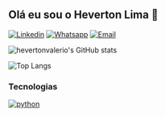 ## Olá eu sou o Heverton Lima 👋

[![Linkedin](https://img.shields.io/badge/LinkedIn-0077B5?style=for-the-badge&logo=linkedin&logoColor=white)](www.linkedin.com/in/heverton-valério-de-lima) [![Whatsapp](https://img.shields.io/badge/WhatsApp-25D366?style=for-the-badge&logo=whatsapp&logoColor=white)](11933038262) 
 [![Email](https://img.shields.io/badge/Gmail-D14836?style=for-the-badge&logo=gmail&logoColor=white)](heverton.v.lima@gmail.com)

![hevertonvalerio's GitHub stats](https://github-readme-stats.vercel.app/api?username=hevertonvalerio&show_icons=true&theme=react)

![Top Langs](https://github-readme-stats.vercel.app/api/top-langs/?username=hevertonvalerio&hide_progress=true&theme=react)
### Tecnologias
[![python](https://img.shields.io/badge/Python-3776AB?style=for-the-badge&logo=python&logoColor=white)]()
